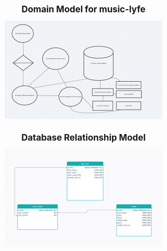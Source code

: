 # <center> Domain Model for music-lyfe </center>

![domain model for music-lyfe](public/images/domainmodel.jpeg)

# <center> Database Relationship Model </center>

![database relationship model](public/images/2120.PNG)
